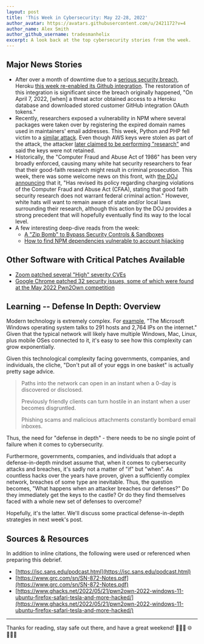```yaml
---
layout: post
title: 'This Week in Cybersecurity: May 22-28, 2022'
author_avatar: https://avatars.githubusercontent.com/u/2421172?v=4
author_name: Alex Smith
author_github_username: tradesmanhelix
excerpt: A look back at the top cybersecurity stories from the week.
---
```


##  Major News Stories
* After over a month of downtime due to a [serious security breach](https://status.heroku.com/incidents/2413), Heroku [this week re-enabled its Github integration](https://blog.heroku.com/github-integration-update). The restoration of this integration is significant since the breach originally happened, "On April 7, 2022, [when] a threat actor obtained access to a Heroku database and downloaded stored customer GitHub integration OAuth tokens."
* Recently, researchers exposed a vulnerability in NPM where several packages were taken over by registering the expired domain names used in maintainers' email addresses. This week, Python and PHP fell victim to a [similar attack](https://isc.sans.edu/forums/diary/ctx+Python+Library+Updated+with+Extra+Features/28678/). Even though AWS keys were stolen as part of the attack, the attacker [later claimed to be performing "research"](https://www.bleepingcomputer.com/news/security/hacker-says-hijacking-libraries-stealing-aws-keys-was-ethical-research/) and said the keys were not retained.
* Historically, the "Computer Fraud and Abuse Act of 1986" has been very broadly enforced, causing many white hat security researchers to fear that their good-faith research might result in criminal prosecution. This week, there was some welcome news on this front, with [the DOJ announcing](https://www.csoonline.com/article/3661591/doj-good-faith-security-research-won-t-be-charged-under-computer-fraud-and-abuse-act.html) that it, "Has revised its policy regarding charging violations of the Computer Fraud and Abuse Act (CFAA), stating that good faith security research does not warrant federal criminal action." However, white hats will want to remain aware of state and/or local laws surrounding their research, although this action by the DOJ provides a strong precedent that will hopefully eventually find its way to the local level.
* A few interesting deep-dive reads from the week:
  * [A "Zip Bomb" to Bypass Security Controls & Sandboxes](https://isc.sans.edu/forums/diary/A+Zip+Bomb+to+Bypass+Security+Controls+Sandboxes/28670/)
  * [How to find NPM dependencies vulnerable to account hijacking](https://www.theregister.com/2022/05/23/npm_dependencies_vulnerable/)

## Other Software with Critical Patches Available
* [Zoom patched several "High" severity CVEs](https://explore.zoom.us/en/trust/security/security-bulletin/)
* [Google Chrome patched 32 security issues, some of which were found at the May 2022 Pwn2Own competition](https://chromereleases.googleblog.com/2022/05/stable-channel-update-for-desktop_24.html)

## Learning -- Defense In Depth: Overview
Modern technology is extremely complex. For [example](https://helgeklein.com/blog/windows-os-services-apps-network-connection-target-hosts/), "The Microsoft Windows operating system talks to 291 hosts and 2,764 IPs on the internet." Given that the typical network will likely have multiple Windows, Mac, Linux, plus mobile OSes connected to it, it's easy to see how this complexity can grow exponentially.

Given this technological complexity facing governments, companies, and individuals, the cliche, "Don't put all of your eggs in one basket" is actually pretty sage advice.

> Paths into the network can open in an instant when a 0-day is discovered or disclosed.
>
> Previously friendly clients can turn hostile in an instant when a user becomes disgruntled.
>
> Phishing scams and malicious attachments constantly bombard email inboxes.

Thus, the need for "defense in depth" - there needs to be no single point of failure when it comes to cybersecurity.

Furthermore, governments, companies, and individuals that adopt a defense-in-depth mindset assume that, when it comes to cybersecurity attacks and breaches, it's sadly not a matter of "if" but "when". As countless hacks over the years have proven, given a sufficiently complex network, breaches of some type are inevitable. Thus, the question becomes, "What happens when an attacker breaches our defenses?" Do they immediately get the keys to the castle? Or do they find themselves faced with a whole new set of defenses to overcome?

Hopefully, it's the latter. We'll discuss some practical defense-in-depth strategies in next week's post.

## Sources & Resources
In addition to inline citations, the following were used or referenced when preparing this debrief.
* [https://isc.sans.edu/podcast.html](https://isc.sans.edu/podcast.html)
* [https://www.grc.com/sn/SN-872-Notes.pdf](https://www.grc.com/sn/SN-872-Notes.pdf)
* [https://www.ghacks.net/2022/05/21/pwn2own-2022-windows-11-ubuntu-firefox-safari-tesla-and-more-hacked/](https://www.ghacks.net/2022/05/21/pwn2own-2022-windows-11-ubuntu-firefox-safari-tesla-and-more-hacked/)

----

Thanks for reading, stay safe out there, and have a great weekend! 👩🏿‍💻 🌐 👨🏻‍💻
